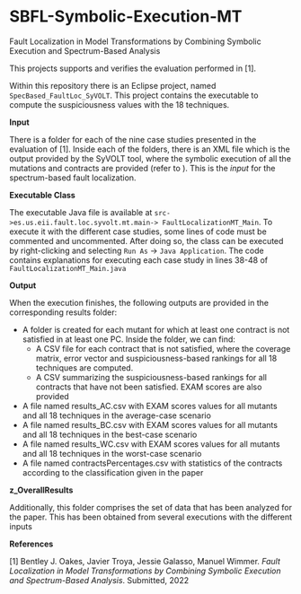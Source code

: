 # SBFL-Symbolic-Execution-MT
Fault Localization in Model Transformations by Combining Symbolic Execution and Spectrum-Based Analysis

This projects supports and verifies the evaluation performed in [1].

Within this repository there is an Eclipse project, named `SpecBased_FaultLoc_SyVOLT`. This project contains the executable to compute the suspiciousness values with the 18 techniques. 

**Input** 

There is a folder for each of the nine case studies presented in the evaluation of [1]. Inside each of the folders, there is an XML file which is the output provided by the SyVOLT tool, where the symbolic execution of all the mutations and contracts are provided (refer to ). This is the *input* for the spectrum-based fault localization.

**Executable Class**

The executable Java file is available at
`src->es.us.eii.fault.loc.syvolt.mt.main-> FaultLocalizationMT_Main`. To execute it with the different case studies, some lines of code must be commented and uncommented. After doing so, the class can be executed by right-clicking and selecting `Run As` -> `Java Application`. The code contains explanations for executing each case study in lines 38-48 of `FaultLocalizationMT_Main.java`

**Output**

When the execution finishes, the following outputs are provided in the corresponding results folder:
- A folder is created for each mutant for which at least one contract is not satisfied in at least one PC. Inside the folder, we can find:
    - A CSV file for each contract that is not satisfied, where the coverage matrix, error vector and suspiciousness-based rankings for all 18 techniques are computed.
    - A CSV summarizing the suspiciousness-based rankings for all contracts that have not been satisfied. EXAM scores are also provided
- A file named results_AC.csv with EXAM scores values for all mutants and all 18 techniques in the average-case scenario
- A file named results_BC.csv with EXAM scores values for all mutants and all 18 techniques in the best-case scenario
- A file named results_WC.csv with EXAM scores values for all mutants and all 18 techniques in the worst-case scenario
- A file named contractsPercentages.csv with statistics of the contracts according to the classification given in the paper

**z_OverallResults**

Additionally, this folder comprises the set of data that has been analyzed for the paper. This has been obtained from several executions with the different inputs

**References**

[1] Bentley J. Oakes, Javier Troya, Jessie Galasso, Manuel Wimmer. *Fault Localization in Model Transformations by Combining Symbolic Execution and Spectrum-Based Analysis*. Submitted, 2022


